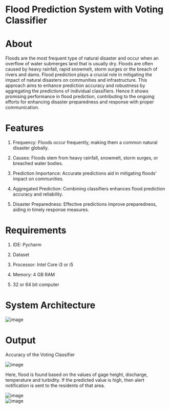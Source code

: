 # Flood Prediction System with Voting Classifier

# About

Floods are the most frequent type of natural disaster and occur when an overflow of water submerges land that is usually dry. Floods are often caused by heavy rainfall, rapid snowmelt, storm surges or the breach of rivers and dams. Flood prediction plays a crucial role in mitigating the impact of natural disasters on communities and infrastructure. This approach aims to enhance prediction accuracy and robustness by aggregating the predictions of individual classifiers. Hence it shows promising performance in flood prediction, contributing to the ongoing efforts for enhancing disaster preparedness and response with proper communication. 

# Features

1. Frequency: Floods occur frequently, making them a common natural disaster globally.
   
2. Causes: Floods stem from heavy rainfall, snowmelt, storm surges, or breached water bodies.

3. Prediction Importance: Accurate predictions aid in mitigating floods' impact on communities.

4. Aggregated Prediction: Combining classifiers enhances flood prediction accuracy and reliability.

5. Disaster Preparedness: Effective predictions improve preparedness, aiding in timely response measures.

# Requirements

1. IDE: Pycharm

2. Dataset

3. Processor: Intel Core i3 or i5

4. Memory: 4 GB RAM

5. 32 or 64 bit computer


# System Architecture

![image](https://github.com/akshitha-ks/Flood_Prediction_System_with_Voting_Classifier/assets/123535064/15fe0647-8e38-4bc7-9bbd-ba984116bef5)

# Output

Accuracy of the Voting Classifier

![image](https://github.com/akshitha-ks/Flood_Prediction_System_with_Voting_Classifier/assets/123535064/94b7b327-eda1-447e-bf82-c816adea13a4)

Here, flood is found based on the values of gage height, discharge, temperature and turbidity. If the predicted value is high, then alert notification is sent to the residents of that area. 

![image](https://github.com/akshitha-ks/Flood_Prediction_System_with_Voting_Classifier/assets/123535064/1c7bd902-5ce3-4779-8e24-a93db07419d3)  
![image](https://github.com/akshitha-ks/Flood_Prediction_System_with_Voting_Classifier/assets/123535064/0fe2b058-33b2-4d52-8a3d-969812202c15)



